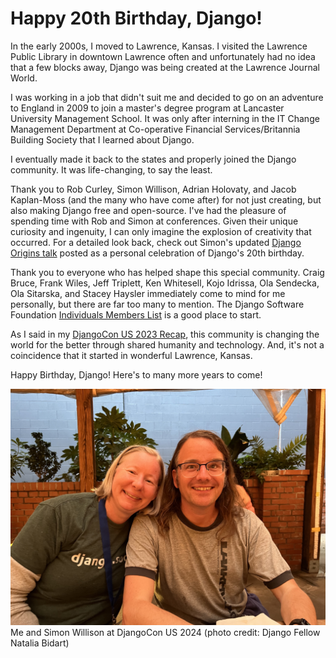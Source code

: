 # Happy 20th Birthday, Django!

In the early 2000s, I moved to Lawrence, Kansas. I visited the Lawrence Public Library in downtown Lawrence often and unfortunately had no idea that a few blocks away, Django was being created at the Lawrence Journal World. 

I was working in a job that didn't suit me and decided to go on an adventure to England in 2009 to join a master's degree program at Lancaster University Management School. It was only after interning in the IT Change Management Department at Co-operative Financial Services/Britannia Building Society that I learned about Django. 

I eventually made it back to the states and properly joined the Django community. It was life-changing, to say the least.  

Thank you to Rob Curley, Simon Willison, Adrian Holovaty, and Jacob Kaplan-Moss (and the many who have come after) for not just creating, but also making Django free and open-source. I've had the pleasure of spending time with Rob and Simon at conferences. Given their unique curiosity and ingenuity, I can only imagine the explosion of creativity that occurred. For a detailed look back, check out Simon's updated [Django Origins talk](https://simonwillison.net/2025/Jul/13/django-birthday/) posted as a personal celebration of Django's 20th birthday.

Thank you to everyone who has helped shape this special community. Craig Bruce, Frank Wiles, Jeff Triplett, Ken Whitesell, Kojo Idrissa, Ola Sendecka, Ola Sitarska, and Stacey Haysler immediately come to mind for me personally, but there are far too many to mention. The Django Software Foundation [Individuals Members List](https://www.djangoproject.com/foundation/individual-members/) is a good place to start. 

As I said in my [DjangoCon US 2023 Recap](https://katherinemichel.github.io/portfolio/djangocon-us-2023-recap.html), this community is changing the world for the better through shared humanity and technology. And, it's not a coincidence that it started in wonderful Lawrence, Kansas.

Happy Birthday, Django! Here's to many more years to come! 

![](djangocon-us-2024-recap-images/me-and-simon.jpg)
Me and Simon Willison at DjangoCon US 2024 (photo credit: Django Fellow Natalia Bidart)
